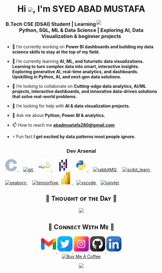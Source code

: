 <h1 align="center">Hi <img src="https://emojis.slackmojis.com/emojis/images/1531849430/4246/blob-sunglasses.gif?1531849430" width="30"/>, I'm SYED ABAD MUSTAFA</h1>
<div>
  <img align="right" width="40%" src="https://owlbertsio-resized.s3.amazonaws.com/Popper.psd.full.png">
</div>
<h3 align="center">B.Tech CSE (DSAI) Student | Learning Python, SQL, ML & Data Science | Exploring AI, Data Visualization & beginner projects</h3>

- 🔭 I’m currently working on **Power BI dashboards and building my data science skills to stay at the top of my field.**

- 🌱 I’m currently learning **AI, ML, and futuristic data visualizations. Learning to turn complex data into smart, interactive insights. Exploring generative AI, real-time analytics, and dashboards. Upskilling in Python, AI, and next-gen data solutions.**

- 👯 I’m looking to collaborate on **Cutting-edge data analytics, AI/ML projects, interactive dashboards, and innovative data-driven solutions that solve real-world problems.**

- 🤝 I’m looking for help with **AI & data visualization projects.**

- 💬 Ask me about **Python, Power BI & analytics.**

- 📫 How to reach me **abadmustafa280@gmail.com**

- ⚡ Fun fact **I get excited by data patterns most people ignore.**



<h3 align="center">Dev Arsenal</h3> 
<p align="left">
  <a href="https://www.cprogramming.com/" target="_blank" rel="noreferrer">
    <img src="https://raw.githubusercontent.com/devicons/devicon/master/icons/c/c-original.svg" alt="c" width="40" height="40"/>
  </a>&nbsp;&nbsp;&nbsp;
  
  <a href="https://git-scm.com/" target="_blank" rel="noreferrer">
    <img src="https://www.vectorlogo.zone/logos/git-scm/git-scm-icon.svg" alt="git" width="40" height="40"/>
  </a>&nbsp;&nbsp;&nbsp;
  
  <a href="https://www.mysql.com/" target="_blank" rel="noreferrer">
    <img src="https://raw.githubusercontent.com/devicons/devicon/master/icons/mysql/mysql-original-wordmark.svg" alt="mysql" width="40" height="40"/>
  </a>&nbsp;&nbsp;&nbsp;
  
  <a href="https://pandas.pydata.org/" target="_blank" rel="noreferrer">
    <img src="https://raw.githubusercontent.com/devicons/devicon/2ae2a900d2f041da66e950e4d48052658d850630/icons/pandas/pandas-original.svg" alt="pandas" width="40" height="40"/>
  </a>&nbsp;&nbsp;&nbsp;
  
  <a href="https://www.python.org" target="_blank" rel="noreferrer">
    <img src="https://raw.githubusercontent.com/devicons/devicon/master/icons/python/python-original.svg" alt="python" width="40" height="40"/>
  </a>&nbsp;&nbsp;&nbsp;
  
  <a href="https://www.rabbitmq.com" target="_blank" rel="noreferrer">
    <img src="https://www.vectorlogo.zone/logos/rabbitmq/rabbitmq-icon.svg" alt="rabbitMQ" width="40" height="40"/>
  </a>&nbsp;&nbsp;&nbsp;
  
  <a href="https://scikit-learn.org/" target="_blank" rel="noreferrer">
    <img src="https://upload.wikimedia.org/wikipedia/commons/0/05/Scikit_learn_logo_small.svg" alt="scikit_learn" width="40" height="40"/>
  </a>&nbsp;&nbsp;&nbsp;
  
  <a href="https://seaborn.pydata.org/" target="_blank" rel="noreferrer">
    <img src="https://seaborn.pydata.org/_images/logo-mark-lightbg.svg" alt="seaborn" width="40" height="40"/>
  </a>&nbsp;&nbsp;&nbsp;
  
  <a href="https://www.tensorflow.org" target="_blank" rel="noreferrer">
    <img src="https://www.vectorlogo.zone/logos/tensorflow/tensorflow-icon.svg" alt="tensorflow" width="40" height="40"/>
  </a>
  
  <a href="https://powerbi.microsoft.com/" target="_blank" rel="noreferrer">
    <img src="New_Power_BI_Logo.png" alt="powerbi" width="40" height="40"/>
</a>&nbsp;&nbsp;

  <a href="https://code.visualstudio.com/" target="_blank" rel="noreferrer">
    <img src="https://upload.wikimedia.org/wikipedia/commons/9/9a/Visual_Studio_Code_1.35_icon.svg" alt="vscode" width="40" height="40"/>
  </a>&nbsp;&nbsp;

  <a href="https://jupyter.org/" target="_blank" rel="noreferrer">
    <img src="https://upload.wikimedia.org/wikipedia/commons/3/38/Jupyter_logo.svg" alt="jupyter" width="40" height="40"/>
  </a>
</p>

<h2 align="center">🌟 Tʜᴏᴜɢʜᴛ ᴏғ ᴛʜᴇ Dᴀʏ 🌟</h2>
<p align="center">
    <img src="https://readme-daily-quotes.vercel.app/api?author=Robert%20F.%20Kennedy&quote=A%20hopeless%20man%20is%20a%20very%20desperate%20and%20dangerous%20man%2C%20almost%20a%20dead%20man.&theme=dark&bg_color=220a28&author_color=ffeb95&accent_color=c56a90">

<h2 align="center">🤝 Cᴏɴɴᴇᴄᴛ Wɪᴛʜ Mᴇ 🤝 </h2>
<div align="center">
  
<a href="abadmustafa280@gmail.com" target="_blank">
<img src="./gmail.png" width=50 height=50 alt="abadmustafa280@gmail.com" style="margin-bottom: 5px;" />
</a>

<a href="https://x.com/" target="_blank">
<img src="./twitter.png" width=50 height=50 alt="" style="margin-bottom: 5px;" />
</a>

<a href="https://www.instagram.com/sparky_k4.exe" target="_blank">
<img src="./instagram.png" width=50 height=50 alt="sparky_k4.exe" style="margin-bottom: 5px;" />
</a>

<a href="https://www.githubcom/Abad-87" target="_blank">
<img src="./github.png" width=50 height=50 alt="Abad-87" style="margin-bottom: 5px;" />
</a>

<a href="https://www.linkedin.com/in/abadmustafa/" target="_blank">
<img src="./linkedin.png" width=50 height=50 alt="linkedin" style="margin-bottom: 5px;" />
</a>



<div align="center">
<a href="https://www.buymeacoffee.com/Abad-87" target="_blank"><img src="https://cdn.buymeacoffee.com/buttons/v2/default-yellow.png" alt="Buy Me A Coffee" style="height: 40px !important;width: 200px !important;" ></a>
</div>

<p align="center">
  <img src="https://capsule-render.vercel.app/api?type=waving&color=gradient&height=65&section=footer"/>
</p>

